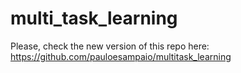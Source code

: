 # multi_task_learning

Please, check the new version of this repo here: https://github.com/pauloesampaio/multitask_learning
